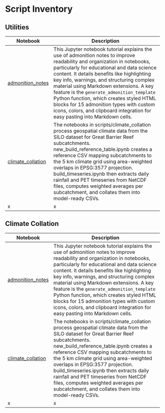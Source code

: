 # Script Inventory

## Utilities

| Notebook | Description | 
|----------|----------|
| [admonition_notes](pages/utilities/admonition_notes.md) | This Jupyter notebook tutorial explains the use of admonition notes to improve readability and organization in notebooks, particularly for educational and data science content. It details benefits like highlighting key info, warnings, and structuring complex material using Markdown extensions. A key feature is the `generate_admonition_template` Python function, which creates styled HTML blocks for 15 admonition types with custom icons, colors, and clipboard integration for easy pasting into Markdown cells. |
| [climate_collation](pages/utilities/admonition_notes.md) | The notebooks in scripts/climate_collation process geospatial climate data from the SILO dataset for Great Barrier Reef subcatchments. new_build_reference_table.ipynb creates a reference CSV mapping subcatchments to the 5 km climate grid using area-weighted overlaps in EPSG:3577 projection. build_timeseries.ipynb then extracts daily rainfall and PET timeseries from NetCDF files, computes weighted averages per subcatchment, and collates them into model-ready CSVs. |
|x|x|

## Climate Collation

| Notebook | Description | 
|----------|----------|
| [admonition_notes](pages/utilities/admonition_notes.md) | This Jupyter notebook tutorial explains the use of admonition notes to improve readability and organization in notebooks, particularly for educational and data science content. It details benefits like highlighting key info, warnings, and structuring complex material using Markdown extensions. A key feature is the `generate_admonition_template` Python function, which creates styled HTML blocks for 15 admonition types with custom icons, colors, and clipboard integration for easy pasting into Markdown cells. |
| [climate_collation](pages/utilities/admonition_notes.md) | The notebooks in scripts/climate_collation process geospatial climate data from the SILO dataset for Great Barrier Reef subcatchments. new_build_reference_table.ipynb creates a reference CSV mapping subcatchments to the 5 km climate grid using area-weighted overlaps in EPSG:3577 projection. build_timeseries.ipynb then extracts daily rainfall and PET timeseries from NetCDF files, computes weighted averages per subcatchment, and collates them into model-ready CSVs. |
|x|x|

